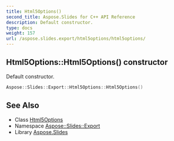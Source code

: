 ```yaml
---
title: Html5Options()
second_title: Aspose.Slides for C++ API Reference
description: Default constructor.
type: docs
weight: 157
url: /aspose.slides.export/html5options/html5options/
---
```

## Html5Options::Html5Options() constructor


Default constructor.

```cpp
Aspose::Slides::Export::Html5Options::Html5Options()
```

## See Also

* Class [Html5Options](../)
* Namespace [Aspose::Slides::Export](../../)
* Library [Aspose.Slides](../../../)